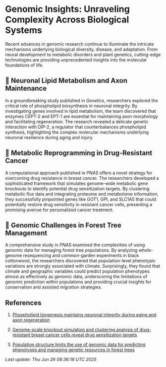 # Genomic Insights: Unraveling Complexity Across Biological Systems

Recent advances in genomic research continue to illuminate the intricate mechanisms underlying biological diversity, disease, and adaptation. From neural development to metabolic disorders and plant genetics, cutting-edge technologies are providing unprecedented insights into the molecular foundations of life.

## 🧠 Neuronal Lipid Metabolism and Axon Maintenance

In a groundbreaking study published in *Genetics*, researchers explored the critical role of phospholipid biosynthesis in neuronal integrity. By investigating genes involved in lipid metabolism, the team discovered that enzymes CEPT-2 and EPT-1 are essential for maintaining axon morphology and facilitating regeneration. The research revealed a delicate genetic interaction with DIP-2, a regulator that counterbalances phospholipid synthesis, highlighting the complex molecular mechanisms underlying neuronal resilience during aging and injury.

## 🧬 Metabolic Reprogramming in Drug-Resistant Cancer

A computational approach published in *PNAS* offers a novel strategy for overcoming drug resistance in breast cancer. The researchers developed a sophisticated framework that simulates genome-wide metabolic gene knockouts to identify potential drug sensitization targets. By clustering metabolic flux data and integrating proteome and metabolome information, they successfully pinpointed genes like GOT1, GPI, and SLC1A5 that could potentially restore drug sensitivity in resistant cancer cells, presenting a promising avenue for personalized cancer treatment.

## 🌱 Genomic Challenges in Forest Tree Management

A comprehensive study in *PNAS* examined the complexities of using genomic data for managing forest tree populations. By analyzing whole-genome resequencing and common-garden experiments in black cottonwood, the researchers discovered that population-level phenotypic variations are strongly associated with climate. Surprisingly, they found that climate and geographic variables could predict population phenotypes almost as effectively as genomic data, underscoring the limitations of genomic prediction within populations and providing crucial insights for conservation and assisted migration strategies.

## References

1. [Phospholipid biogenesis maintains neuronal integrity during aging and axon regeneration](https://pubmed.ncbi.nlm.nih.gov/40557979)

2. [Genome-scale knockout simulation and clustering analysis of drug-resistant breast cancer cells reveal drug sensitization targets](https://pubmed.ncbi.nlm.nih.gov/40560621)

3. [Population structure limits the use of genomic data for predicting phenotypes and managing genetic resources in forest trees](https://pubmed.ncbi.nlm.nih.gov/40560610)

*Last update: Thu Jun 26 06:36:18 UTC 2025*
